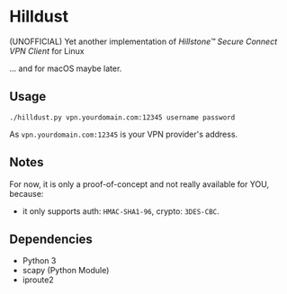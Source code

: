 # Hilldust
(UNOFFICIAL) Yet another implementation of *Hillstone™ Secure Connect VPN Client* for Linux

... and for macOS maybe later.

## Usage
```
./hilldust.py vpn.yourdomain.com:12345 username password
```
As `vpn.yourdomain.com:12345` is your VPN provider's address.

## Notes
For now, it is only a proof-of-concept and not really available for YOU, because:

- it only supports auth: `HMAC-SHA1-96`, crypto: `3DES-CBC`.

## Dependencies
- Python 3
- scapy (Python Module)
- iproute2
